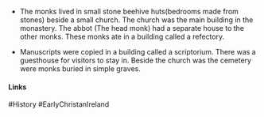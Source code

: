 - The monks lived in small stone beehive huts(bedrooms made from stones) beside a small church. The church was the main building in the monastery. The abbot (The head monk) had a separate house to the other monks. These monks ate in a building called a refectory.

- Manuscripts were copied in a building called a scriptorium. There was a guesthouse for visitors to stay in.  Beside the church was the cemetery were monks buried in simple graves.

#### Links
#History #EarlyChristanIreland 